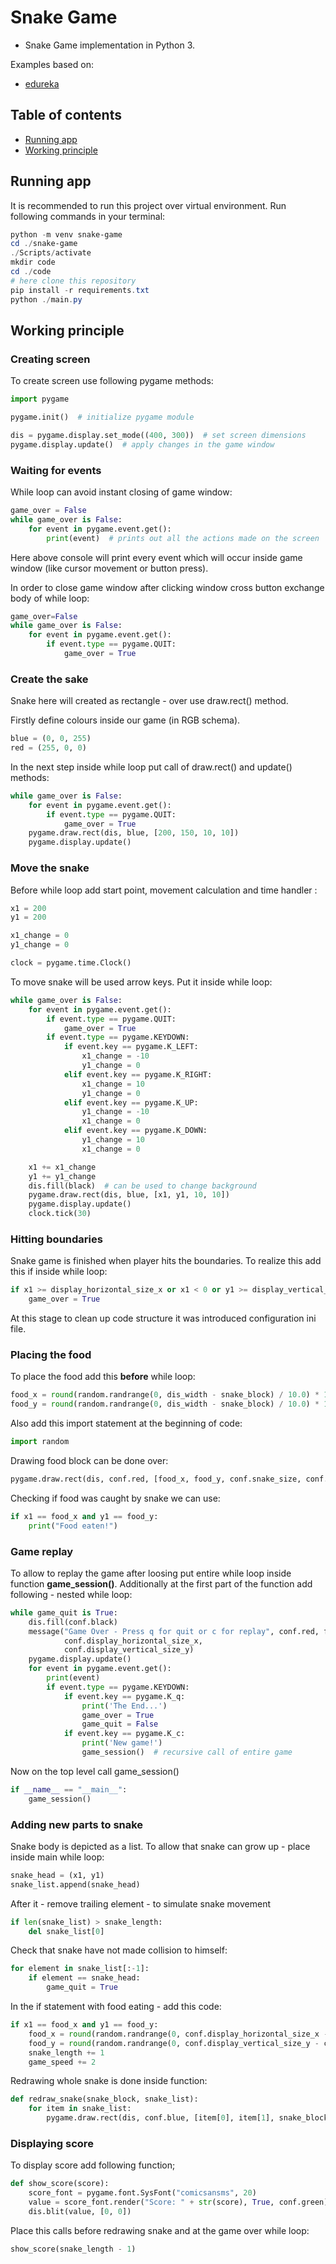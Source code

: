 #  Snake Game

- Snake Game implementation in Python 3.

Examples based on:
- [edureka](https://www.edureka.co/blog/snake-game-with-pygame/)

## Table of contents
* [Running app](#running-app)
* [Working principle](#working-principle)

## Running app

It is recommended to run this project over virtual environment. Run following commands in your terminal:
```powershell
python -m venv snake-game
cd ./snake-game
./Scripts/activate
mkdir code
cd ./code
# here clone this repository
pip install -r requirements.txt
python ./main.py
```

## Working principle

### Creating screen

To create screen use following pygame methods:
```python
import pygame

pygame.init()  # initialize pygame module

dis = pygame.display.set_mode((400, 300))  # set screen dimensions
pygame.display.update()  # apply changes in the game window
```

### Waiting for events

While loop can avoid instant closing of game window:
```python
game_over = False
while game_over is False:
    for event in pygame.event.get():
        print(event)  # prints out all the actions made on the screen
```
Here above console will print every event which will occur inside game window (like cursor movement or button press).

In order to close game window after clicking window cross button exchange body of while loop:
```python
game_over=False
while game_over is False:
    for event in pygame.event.get():
        if event.type == pygame.QUIT:
            game_over = True
```

### Create the sake

Snake here will created as rectangle - over use draw.rect() method.

Firstly define colours inside our game (in RGB schema).
```python
blue = (0, 0, 255)
red = (255, 0, 0)
```
In the next step inside while loop put call of draw.rect() and update() methods:
```python
while game_over is False:
    for event in pygame.event.get():
        if event.type == pygame.QUIT:
            game_over = True
    pygame.draw.rect(dis, blue, [200, 150, 10, 10])
    pygame.display.update()
```

### Move the snake

Before while loop add start point, movement calculation and time handler :
```python
x1 = 200
y1 = 200

x1_change = 0
y1_change = 0

clock = pygame.time.Clock()
```

To move snake will be used arrow keys. Put it inside while loop:
```python
while game_over is False:
    for event in pygame.event.get():
        if event.type == pygame.QUIT:
            game_over = True
        if event.type == pygame.KEYDOWN:
            if event.key == pygame.K_LEFT:
                x1_change = -10
                y1_change = 0
            elif event.key == pygame.K_RIGHT:
                x1_change = 10
                y1_change = 0
            elif event.key == pygame.K_UP:
                y1_change = -10
                x1_change = 0
            elif event.key == pygame.K_DOWN:
                y1_change = 10
                x1_change = 0

    x1 += x1_change
    y1 += y1_change
    dis.fill(black)  # can be used to change background
    pygame.draw.rect(dis, blue, [x1, y1, 10, 10])
    pygame.display.update()
    clock.tick(30)
```

### Hitting boundaries

Snake game is finished when player hits the boundaries. To realize this add this if inside while loop:
```python
if x1 >= display_horizontal_size_x or x1 < 0 or y1 >= display_vertical_size_y or y1 < 0:
    game_over = True
```
At this stage to clean up code structure it was introduced configuration ini file.

### Placing the food

To place the food add this **before** while loop:
```python
food_x = round(random.randrange(0, dis_width - snake_block) / 10.0) * 10.0
food_y = round(random.randrange(0, dis_width - snake_block) / 10.0) * 10.0
```
Also add this import statement at the beginning of code:
```python
import random
```
Drawing food block can be done over:
```python
pygame.draw.rect(dis, conf.red, [food_x, food_y, conf.snake_size, conf.snake_size])
```
Checking if food was caught by snake we can use:
```python
if x1 == food_x and y1 == food_y:
    print("Food eaten!")
```

### Game replay

To allow to replay the game after loosing put entire while loop inside function **game_session()**.
Additionally at the first part of the function add following - nested while loop:
```python
while game_quit is True:
    dis.fill(conf.black)
    message("Game Over - Press q for quit or c for replay", conf.red, font_style,
            conf.display_horizontal_size_x,
            conf.display_vertical_size_y)
    pygame.display.update()
    for event in pygame.event.get():
        print(event)
        if event.type == pygame.KEYDOWN:
            if event.key == pygame.K_q:
                print('The End...')
                game_over = True
                game_quit = False
            if event.key == pygame.K_c:
                print('New game!')
                game_session()  # recursive call of entire game
```

Now on the top level call game_session()
```python
if __name__ == "__main__":
    game_session()
```

### Adding new parts to snake

Snake body is depicted as a list. To allow that snake can grow up - place inside main while loop:
```python
snake_head = (x1, y1)
snake_list.append(snake_head)
```
After it - remove trailing element - to simulate snake movement
```python
if len(snake_list) > snake_length:
    del snake_list[0]
```
Check that snake have not made collision to himself:
```python
for element in snake_list[:-1]:
    if element == snake_head:
        game_quit = True
```
In the if statement with food eating - add this code:
```python
if x1 == food_x and y1 == food_y:
    food_x = round(random.randrange(0, conf.display_horizontal_size_x - conf.snake_size) / 10.0) * 10.0
    food_y = round(random.randrange(0, conf.display_vertical_size_y - conf.snake_size) / 10.0) * 10.0
    snake_length += 1
    game_speed += 2
```
Redrawing whole snake is done inside function:
```python
def redraw_snake(snake_block, snake_list):
    for item in snake_list:
        pygame.draw.rect(dis, conf.blue, [item[0], item[1], snake_block, snake_block])
```

### Displaying score

To display score add following function;
```python
def show_score(score):
    score_font = pygame.font.SysFont("comicsansms", 20)
    value = score_font.render("Score: " + str(score), True, conf.green)
    dis.blit(value, [0, 0])
```
Place this calls before redrawing snake and at the game over while loop:
```python
show_score(snake_length - 1)
```
